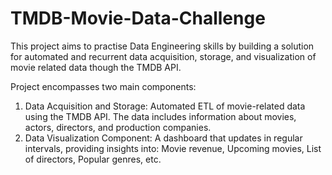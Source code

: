 # TMDB-Movie-Data-Challenge

This project aims to practise Data Engineering skills by building a solution for automated and recurrent data acquisition, storage, and visualization of movie related data though the TMDB API.

Project encompasses two main components:
 
1. Data Acquisition and Storage: Automated ETL of movie-related data using the TMDB API. The data includes information about movies, actors, directors, and production companies.
2. Data Visualization Component: A dashboard that updates in regular intervals, providing insights into: Movie revenue, Upcoming movies, List of directors, Popular genres, etc. 
